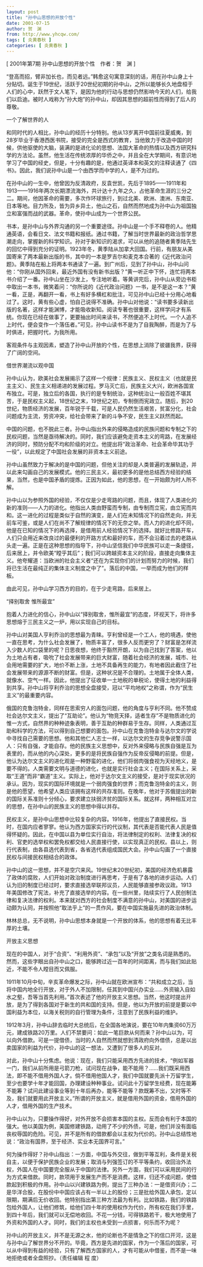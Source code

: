```yaml
---
layout: post
title: "孙中山思想的开放个性"
date: 2001-07-15
author: 贺　渊
from: http://www.yhcqw.com/
tags: [ 炎黄春秋 ]
categories: [ 炎黄春秋 ]
---
```



[ 2001年第7期 孙中山思想的开放个性　作者：贺　渊 ]


“登高而招，臂非加长也，而见者远。”韩愈这句寓意深刻的话，用在孙中山身上十分贴切。诞生于19世纪，活跃于20世纪初期的孙中山，之所以能够长久地盘桓于人们的心中，跃然于文人笔下，是因为他的行动与思想仍然影响今天的人们，给我们以启迪。被时人戏称为“孙大炮”的孙中山，却因其思想的超前性而得到了后人的尊敬。

一个了解世界的人


和同时代的人相比，孙中山的经历十分特别。他从13岁离开中国前往夏威夷，到28岁毕业于香港西医书院，接受的完全是西式的教育，当他致力于改造中国的时候，供他驱使的大脑，装满的是进化论的思想、法国大革命的热情以及西方研究科学的方法论。虽然，他生活在传统浓厚的华侨之中，并且全在大学期间，有意识地学习了中国的经史，但是，十分有趣的是，他通过英译本和英文的注释读通了《四书》。因此，我们说孙中山是一个由西学而中学的人，是不为过的。


在孙中山的一生中，他曾因为反清政府，反袁世凯，先后于1895——1911年和1913——1916年两次长期漂流海外，共计达十九年之久，占他革命生涯的三分之二。期间，他因革命的需要，多次作环球旅行，到过北美、欧洲、澳洲、东南亚、日本等地。目力所及，皆为异乡异土，他山之石，自然而然地成为孙中山为祖国独立和富强而战的武器。革命，使孙中山成为一个世界公民。


书本，是孙中山与外界沟通的另一个重要途径。孙中山是一个手不释卷的人。他精通英语，会看日文、法文书籍和报纸。通过书籍，了解当时世界最新的政治哲学思潮走向，掌握新的科学知识。孙对于新知识的渴求，可以从他的追随者黄季陆先生的回忆中得到充分的证明。1923年冬，黄季陆从加拿大回国。行前，有朋友从美国寄来了两本最新出版的书，其中的一本是罗吉尔和麦克本合著的《近代政治问题》。黄季陆在船上将两本书通读了一遍。到广州后，见到了孙中山，孙中山问他：“你刚从国外回来，最近外国有没有新书出版？”黄一听正中下怀，连忙将两本书介绍了一番。孙中山坐在沙发上，专注地听着。等黄讲完后，孙中山从旁边书柜中取出一本书，微笑着问：“你所说的《近代政治问题》一书，是不是这一本？”黄一看，正是，再翻开一看，书上有好多横杠和批注，可见孙中山已经十分用心地看过了。这时，黄有些心虚，怕自己说得不准确。孙中山对他说：“读书要多读新出版的名著，这样才能渊博，才能吸收新知。阅读专著也很重要，这样学问才有系统。你现在已经在做事了，更要抽出时间来读书，不然便追不上时代。一个人追不上时代，便会变作一个落伍者。”可见，孙中山读书不是为了自我陶醉，而是为了与时俱进，把握时代，为我所用。

客观条件与主观因素，塑造了孙中山开放的个性，在思想上消除了彼疆我界，获得了广阔的空间。

借世界潮流以观中国


孙中山认为，欧美社会发展揭示了这样一个规律：民族主义、民权主义（也就是民主主义）、民生主义相递进的发展过程。罗马灭亡后，民族主义大兴，欧洲各国宣布独立。可是，独立后的各国，执行的是专制统治，这种统治让一般百姓不堪其苦，于是民权主义起，18世纪之末，19世纪之初，专制倒而宪政立。随后，到20世纪，物质经济的发展，百年锐于千载，可是人民仍然生活艰苦，贫富分化，社会问题成为主流，劳资冲突，给社会带来了新的斗争不安，民生主义跃然而起。


中国的问题，也不脱此三者。孙中山指出外来的侵略造成的民族问题和专制之下的民权问题，当然是亟待解决的。同时，我们应该避免走资本主义的弯路，在发展经济的同时，预防分配不均和阶级的对立。他提出将“政治革命、社会革命毕其功于一役”，以此规定了中国社会发展的非资本主义前途。


孙中山虽然致力于解决的是中国的问题，但他关注的却是人类普遍的发展轨迹，并以此来勾画自己的发展模式。他的三民主义，最初更多的是他总结西方经验的结果，当然，也是中国矛盾的提炼。正因为如此，他的思想，在一开始颇为时人所不解。


孙中山以为参照外国的经验，不仅仅是少走弯路的问题，而且，体现了人类进化的新的准则——人力的进化。他指出人类由野蛮而专制，由专制而立宪，由立宪而共和。这一进化的过程是类似于自然的演变，是人们在未知情况下的自然走向，并无前车可鉴，或是人们在尚不了解规律的情况下的无奈之举。而人力的进化却不同，他是在已知的情况下的再选择，是借用前人经验情况下的选择。就好比修路开车，人们只会用近来改良过的最便利的开路方式和最好的车，而不会沿着过去的老路从头走一遍。正是在这种思想的指导下，孙中山坚信我们中华民族可以走一条捷径，后来居上，并令欧美“瞠乎其后”；我们可以跨越资本主义的阶段，直接走向集体主义。他夸耀道：当欧洲的社会主义者“还在为实现你们的计划而努力的时候，我们将已生活在最纯正的集体主义制度之中了”。落后的中国，一举而成为他们的样板。

由此可见，孙中山学习西方的目的，在于少走弯路，后来居上。

“择别取舍 惟所最宜”

抱着人力进化的信心，孙中山以“择别取舍，惟所最宜”的态度，环视天下，将许多思想熔于三民主义之一炉，用以实现自己的目标。


孙中山对美国人亨利乔治的思想最为青睐。亨利曾经是一个工人，他的境遇，使他一直在思考，为什么社会发展了，物质丰富了，很多人反而更穷了？财富是怎样流入少数人的口袋里的呢？日思夜想，他终于豁然开朗，以为自己找到了答案，他以为土地占有者，吸吮了社会发展带来的巨大财富，随着社会经济的发展，城市、社会用地需要的扩大，地价不断上涨，土地不具备再生的能力，有地者因此截住了社会发展带来的源源不断的财富。但是，这种状况是不合理的。土地属于全体人类，就像水、空气一样。因此，他提出了征收单一土地税的单税论，使得土地的利益得到共享。孙中山将亨利乔治的思想全盘接受，冠以“平均地权”之称谓，作为“民生主义”的最重要内容。


俄国的克鲁泡特金，同样在思索穷人的面包问题，他的角度与亨利不同。他不赞成社会达尔文主义，提出了“互助论”。他认为“物竞天择，适者生存”不是物质进化的惟一方式，自然界的种种迹象表明，善于互助的种群易于生存。同样，人类通过互助和科学的方法，可以得到自己想要的面包。孙中山在克鲁泡特金与达尔文的学说中寻找自己需要的思想。他和其他仁人志士一样，以达尔文的生存竞争说警示国人：只有自强，才能自存。他的民族主义思想中，反对外来侵略与民族自强是互为表里的，而从他的内心深处，更多的是将民族自强作为反帝反侵略的前提。但是，他认为达尔文主义的进化观是一种野蛮的进化，他们将弱肉强食视为天经地义，是要不得的。人类需要文明与道德的进化，也就是实行社会主义；在国际关系上，采取“王道”而非“霸道”主义。实际上，他对于达尔文主义的接受，是对于现实状况的承认。因为，现实的国际环境就是一个弱肉强食的世界；而克鲁泡特金的主义，则是他的愿望，他希望人类应该拥有这样的共存准则。在晚年，他对于苏俄提出的新的国际关系准则十分倾心，要求建立扶弱济贫的国际关系。就这样，两种相互对立的思想，在孙中山的民族主义的思想中得以并存。


民权主义，是孙中山思想中比较复杂的内容。1916年，他提出了直接民权。当时，在国内应者寥寥。他认为西方国家实行的代议制，其代表是否能代表人民是值得怀疑的。因此，在中国以县为单位实行自治，将法律制定的权利、法律复决的权利、官吏的选举权和罢免权都交给人民直接行使，以实现真正的民权。县以上，则行代表制，由各县选代表到省，各省选代表组成国民大会。孙中山勾画了一个直接民权与间接民权相结合的政体。


孙中山的这一思想，并不是空穴来风。19世纪末20世纪初，美国的经济危机暴露了政体的腐败，人们开始对政治制度进行再思考，于是有了各地的进步运动。人们认为旧的制度已经过时，要求直接选举联邦议员，人民能够直接参政议政。1913年美国修改了宪法，补充了直接选举的内容。在一些州里，陆续实行了人民创制法律和复决法律的权利。本来就对西方的社会制度不满意的孙中山，对美国的进步运动颇为认同，并按照他“取法乎上”的一贯作风，要在中国实施最先进的政治体制。

林林总总，无不说明，孙中山思想本身就是一个开放的体系，他的思想有着无比丰厚的土壤。

开放主义思想


现在的中国人，对于“合资”、“利用外资”、“承包”以及“开放”之类名词是熟悉的。然而，这些字眼出自孙中山之口，能够跨过近一百年的时间距离，而与我们如此贴近，不能不令人瞠目而又佩服。


1911年10月中旬，辛亥革命爆发之际，孙中山就在欧洲宣布：“共和成立之后，当将中国内地全行开放，对于外人不加限制，任其到中国兴办实业……外资输入自如水之壑，吾等当首先利用。”首次表述了他的开放主义思想。当然，他这时提出开放，是为了得到各国对于新生的共和国的支持。但是，他以为开放的前提是要以中国利益为本位，以海关税则的自行管理为条件，注意到了民族利益的维护。


1912年3月，孙中山辞去临时大总统后，在全国各地演说，要在10年内集资60万万元，建成铁路20万里。人们不禁要问：如此一笔巨款从何而来？孙中山以为，可以向外借款。可是一提借债，当时的人自然而然就想到清政府向外借债，总是以出卖国家的利益为代价，孙中山的这一想法，又遭到了很多人的反对。


对此，孙中山十分焦虑。他说：现在，我们只能采用西方先进的技术，“例如军器一门，我们从前所用是弓箭刀枪，试问现在战争，能不能用？……我们既采用西法，即不能不借用外国人才。倘不借用他国人才，我们中国就要先派十万留学生，至少也要学十年才能回国，办理建设种种事业。试问此十万留学生经费，现在能筹不能筹？试问此建设事业等到十年后再办，能等不能等？款既筹不出，又时等不及，我们就要用此开放主义。”所谓的开放主义，就是借用外国的资金，借用外国的人才，借用外国的生产技术。


孙中山以为，只要操作得好，对外开放不会损害本国的主权。反而会有利于本国的强大。他以美国为例，美国修建铁路，动用了不少的外债，可是，他们并没有面临丧权辱国的危险。可见，并不是所有的借款都会以主权为代价的。孙中山总结性地说：“政治有国界，至于经济、实业本无国界可言。”


何为操作得好？孙中山指出：一方面，中国与外交往，做到平等互利，条件是关税自主，以便于保护民族企业的发展；取消与列强签订的不平等条约，收回治外法权，外国人在中国要完全服从于中国的法律。另外一方面，我们可以采用民间的行为方式来借款。同时，款项用于发展生产而不是消费。这样，归还不成问题，使借款起到积极的作用。孙中山以兴建铁路为例，提出了三种办法：一是借资兴办；二是华洋合股，在股份中中国应该占有一半以上的股份；三是批给外国人承包，定以限期，期满后无价收回。他特别指出第三种方法最为有利。比如铁路，我们的铁路包给外国人，让他们修筑，给他们四十年的使用权作为代价，所有权在我们手里，到四十年后，我们就可以无偿地收回。不花一分钱，可得铁路若干，极大地使用了外资和外国的人才。同时，我们的主权也未受到一点损害，何乐而不为呢？


孙中山的开放主义，并不是无源之水，他的论断也不是情急之下的信口开河，这是与孙中山了解世界分不开的。毕竟，西方是先进的国家，作为一个落后的国家，可以从中得到有益的经验，只有了解西方国家的人，才有可能从中借鉴，而不是一味地拒绝或者全盘照抄。（责任编辑 
程 度）


